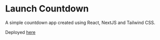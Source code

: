 # Launch Countdown

A simple countdown app created using React, NextJS and Tailwind CSS.

Deployed [here](https://launch-countdowm.netlify.app/)
